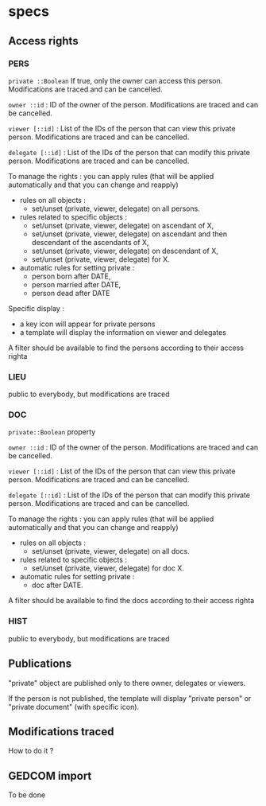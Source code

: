 # specs

## Access rights

### PERS
`private ::Boolean` If true, only the owner can access this person. Modifications are traced and can be cancelled.

`owner ::id` : ID of the owner of the person. Modifications are traced and can be cancelled.

`viewer [::id]` : List of the IDs of the person that can view this private person. Modifications are traced and can be cancelled.

`delegate [::id]` : List of the IDs of the person that can modify this private person. Modifications are traced and can be cancelled.

To manage the rights : you can apply rules (that will be applied automatically and that you can change and reapply)

- rules on all objects : 
	- set/unset (private, viewer, delegate) on all persons.
- rules related to specific objects :
	- set/unset (private, viewer, delegate) on ascendant of X,
	- set/unset (private, viewer, delegate) on ascendant and then descendant of the ascendants of X,
	- set/unset (private, viewer, delegate) on descendant of X,
	- set/unset (private, viewer, delegate) for X.
- automatic rules for setting private : 
	- person born after DATE,
	- person married after DATE,
	- person dead after DATE

Specific display : 
- a key icon will appear for private persons
- a template will display the information on viewer and delegates 

A filter should be available to find the persons according to their access righta

### LIEU 

public to everybody, but modifications are traced

### DOC

`private::Boolean` property

`owner ::id` : ID of the owner of the person. Modifications are traced and can be cancelled.

`viewer [::id]` : List of the IDs of the person that can view this private person. Modifications are traced and can be cancelled.

`delegate [::id]` : List of the IDs of the person that can modify this private person. Modifications are traced and can be cancelled.

To manage the rights : you can apply rules (that will be applied automatically and that you can change and reapply)

- rules on all objects : 
	- set/unset (private, viewer, delegate) on all docs.
- rules related to specific objects :
	- set/unset (private, viewer, delegate) for doc X.
- automatic rules for setting private : 
	- doc after DATE.

A filter should be available to find the docs according to their access righta

### HIST

public to everybody, but modifications are traced


## Publications

"private" object are published only to there owner, delegates or viewers.

If the person is not published, the template will display "private person" or "private document" (with specific icon).

## Modifications traced

How to do it ?

## GEDCOM import

To be done
